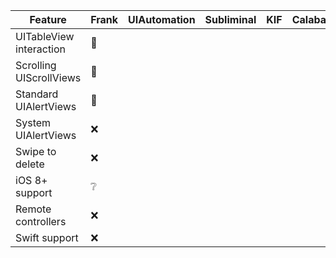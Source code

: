 | Feature | Frank | UIAutomation | Subliminal | KIF | Calabash |
|---------|-------|--------------|------------|-----|----------|
| UITableView interaction | 💚 | | | |
| Scrolling UIScrollViews | 💚 | | | |
| Standard UIAlertViews   | 💚 | | | |
| System UIAlertViews     | ❌ | | | |
| Swipe to delete         | ❌ | | | |
| iOS 8+ support          | ❔ | | | |
| Remote controllers      | ❌ | | | |
| Swift support           | ❌ | | | |
